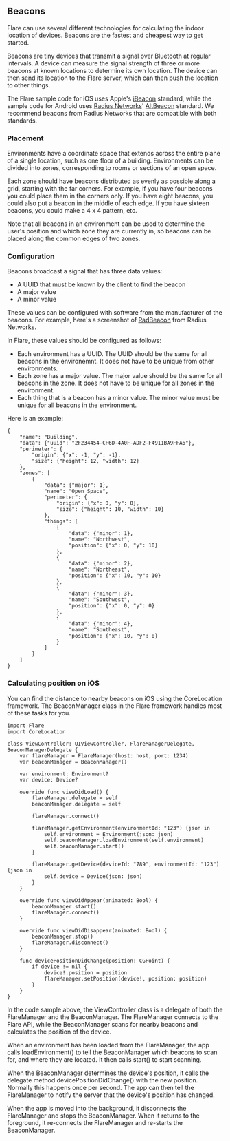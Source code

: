 ## Beacons

Flare can use several different technologies for calculating the indoor location of devices. Beacons are the fastest and cheapest way to get started.

Beacons are tiny devices that transmit a signal over Bluetooth at regular intervals. A device can measure the signal strength of three or more beacons at known locations to determine its own location. The device can then send its location to the Flare server, which can then push the location to other things. 

The Flare sample code for iOS uses Apple's [iBeacon](https://developer.apple.com/ibeacon/) standard, while the sample code for Android uses [Radius Networks](http://www.radiusnetworks.com)' [AltBeacon](http://altbeacon.org) standard. We recommend beacons from Radius Networks that are compatible with both standards.

### Placement

Environments have a coordinate space that extends across the entire plane of a single location, such as one floor of a building. Environments can be divided into zones, corresponding to rooms or sections of an open space. 

Each zone should have beacons distributed as evenly as possible along a grid, starting with the far corners. For example, if you have four beacons you could place them in the corners only. If you have eight beacons, you could also put a beacon in the middle of each edge. If you have sixteen beacons, you could make a 4 x 4 pattern, etc. 

Note that all beacons in an environment can be used to determine the user's position and which zone they are currently in, so beacons can be placed along the common edges of two zones.

### Configuration

Beacons broadcast a signal that has three data values: 

- A UUID that must be known by the client to find the beacon
- A major value
- A minor value

These values can be configured with software from the manufacturer of the beacons. For example, here's a screenshot of [RadBeacon](http://store.radiusnetworks.com/products/radbeacon-config) from Radius Networks. 

In Flare, these values should be configured as follows:

- Each environment has a UUID. The UUID should be the same for all beacons in the environemnt. It does not have to be unique from other environments. 
- Each zone has a major value. The major value should be the same for all beacons in the zone. It does not have to be unique for all zones in the environment. 
- Each thing that is a beacon has a minor value. The minor value must be unique for all beacons in the environment. 

Here is an example:

	{
	    "name": "Building",
	    "data": {"uuid": "2F234454-CF6D-4A0F-ADF2-F4911BA9FFA6"},
	    "perimeter": {
	        "origin": {"x": -1, "y": -1},
	        "size": {"height": 12, "width": 12}
	    },
	    "zones": [
	        {
	            "data": {"major": 1},
	            "name": "Open Space",
	            "perimeter": {
	                "origin": {"x": 0, "y": 0},
	                "size": {"height": 10, "width": 10}
	            },
	            "things": [
	                {
	                    "data": {"minor": 1},
				        "name": "Northwest",
				        "position": {"x": 0, "y": 10}
	                },
	                {
	                    "data": {"minor": 2},
				        "name": "Northeast",
				        "position": {"x": 10, "y": 10}
	                },
	                {
	                    "data": {"minor": 3},
				        "name": "Southwest",
				        "position": {"x": 0, "y": 0}
	                },
	                {
	                    "data": {"minor": 4},
				        "name": "Southeast",
				        "position": {"x": 10, "y": 0}
	                }
	            ]
	        }
	    ]
	}

### Calculating position on iOS

You can find the distance to nearby beacons on iOS using the CoreLocation framework. The BeaconManager class in the Flare framework handles most of these tasks for you.

	import Flare
	import CoreLocation

	class ViewController: UIViewController, FlareManagerDelegate, BeaconManagerDelegate {
		var flareManager = FlareManager(host: host, port: 1234)
	    var beaconManager = BeaconManager()

		var environment: Environment?
		var device: Device?

	    override func viewDidLoad() {
	        flareManager.delegate = self
	        beaconManager.delegate = self
        
			flareManager.connect()
		
	        flareManager.getEnvironment(environmentId: "123") {json in
	            self.environment = Environment(json: json)
	            self.beaconManager.loadEnvironment(self.environment)
	            self.beaconManager.start()
	        }

	        flareManager.getDevice(deviceId: "789", environmentId: "123") {json in
	            self.device = Device(json: json)
	        }
	    }

	    override func viewDidAppear(animated: Bool) {
	        beaconManager.start()
	        flareManager.connect()
	    }
    
	    override func viewDidDisappear(animated: Bool) {
	        beaconManager.stop()
	        flareManager.disconnect()
	    }
    
	    func devicePositionDidChange(position: CGPoint) {
	        if device != nil {
	            device!.position = position
	            flareManager.setPosition(device!, position: position)
	        }
	    }
	}

In the code sample above, the ViewController class is a delegate of both the FlareManager and the BeaconManager. The FlareManager connects to the Flare API, while the BeaconManager scans for nearby beacons and calculates the position of the device.

When an environment has been loaded from the FlareManager, the app calls loadEnvironment() to tell the BeaconManager which beacons to scan for, and where they are located. It then calls start() to start scanning.

When the BeaconManager determines the device's position, it calls the delegate method devicePositionDidChange() with the new position. Normally this happens once per second. The app can then tell the FlareManager to notify the server that the device's position has changed.

When the app is moved into the background, it disconnects the FlareManager and stops the BeaconManager. When it returns to the foreground, it re-connects the FlareManager and re-starts the BeaconManager.